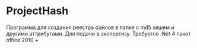 # ProjectHash
Программа для создания реестра файлов в папке с md5 хешем и другими аттрибутами. Для подачи в экспертизу.
Требуется .Net 4 пакет office 2010 +
